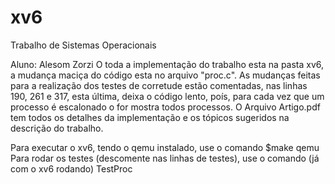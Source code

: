 # xv6
Trabalho de Sistemas Operacionais

Aluno: Alesom Zorzi
O toda a implementação do trabalho esta na pasta xv6, a mudança maciça do código esta no arquivo "proc.c".
As mudanças feitas para a realização dos testes de corretude estão comentadas, nas linhas 190, 261 e 317, esta última, deixa o código lento, poís, para cada vez que um processo é escalonado o for mostra todos processos.
O Arquivo Artigo.pdf tem todos os detalhes da implementação e os tópicos sugeridos na descrição do trabalho.

Para executar o xv6, tendo o qemu instalado, use o comando $make qemu
Para rodar os testes (descomente nas linhas de testes), use o comando (já com o xv6 rodando) TestProc

